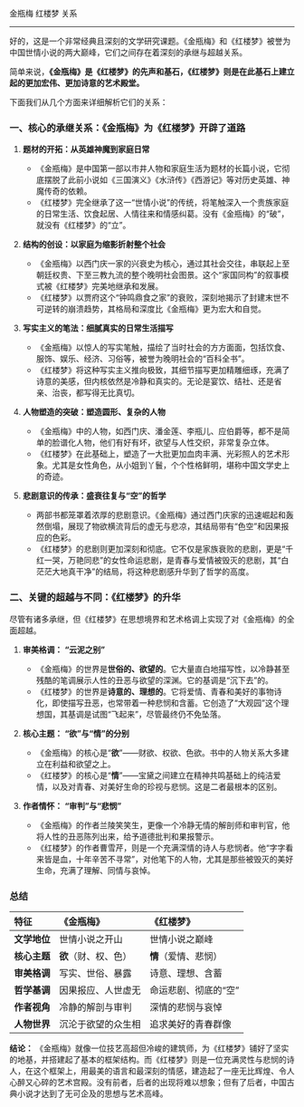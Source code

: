 金瓶梅 红楼梦 关系

---

好的，这是一个非常经典且深刻的文学研究课题。《金瓶梅》和《红楼梦》被誉为中国世情小说的两大巅峰，它们之间存在着深刻的承继与超越关系。

简单来说，**《金瓶梅》是《红楼梦》的先声和基石，《红楼梦》则是在此基石上建立起的更加宏伟、更加诗意的艺术殿堂。**

下面我们从几个方面来详细解析它们的关系：

### 一、核心的承继关系：《金瓶梅》为《红楼梦》开辟了道路

1.  **题材的开拓：从英雄神魔到家庭日常**

    - 《金瓶梅》是中国第一部以市井人物和家庭生活为题材的长篇小说，它彻底摆脱了此前小说如《三国演义》《水浒传》《西游记》等对历史英雄、神魔传奇的依赖。
    - 《红楼梦》完全继承了这一“世情小说”的传统，将笔触深入一个贵族家庭的日常生活、饮食起居、人情往来和情感纠葛。没有《金瓶梅》的“破”，就没有《红楼梦》的“立”。

2.  **结构的创设：以家庭为缩影折射整个社会**

    - 《金瓶梅》以西门庆一家的兴衰史为核心，通过其社会交往，串联起上至朝廷权贵、下至三教九流的整个晚明社会图景。这个“家国同构”的叙事模式被《红楼梦》完美地继承和发展。
    - 《红楼梦》以贾府这个“钟鸣鼎食之家”的衰败，深刻地揭示了封建末世不可逆转的崩溃趋势，其格局和深度比《金瓶梅》更为宏大和自觉。

3.  **写实主义的笔法：细腻真实的日常生活描写**

    - 《金瓶梅》以惊人的写实笔触，描绘了当时社会的方方面面，包括饮食、服饰、娱乐、经济、习俗等，被誉为晚明社会的“百科全书”。
    - 《红楼梦》将这种写实主义推向极致，其细节描写更加精雕细琢，充满了诗意的美感，但内核依然是冷静和真实的。无论是宴饮、结社、还是省亲、治丧，都写得无比真切。

4.  **人物塑造的突破：塑造圆形、复杂的人物**

    - 《金瓶梅》中的人物，如西门庆、潘金莲、李瓶儿、应伯爵等，都不是简单的脸谱化人物，他们有好有坏，欲望与人性交织，非常复杂立体。
    - 《红楼梦》在此基础上，塑造了一大批更加血肉丰满、光彩照人的艺术形象。尤其是女性角色，从小姐到丫鬟，个个性格鲜明，堪称中国文学史上的奇迹。

5.  **悲剧意识的传承：盛衰往复与“空”的哲学**
    - 两部书都笼罩着浓厚的悲剧意识。《金瓶梅》通过西门庆家的迅速崛起和轰然倒塌，展现了物欲横流背后的虚无与悲凉，其结局带有“色空”和因果报应的色彩。
    - 《红楼梦》的悲剧则更加深刻和彻底。它不仅是家族衰败的悲剧，更是“千红一哭，万艳同悲”的女性命运悲剧，是青春与爱情被毁灭的悲剧，其“白茫茫大地真干净”的结局，将这种悲剧感升华到了哲学的高度。

### 二、关键的超越与不同：《红楼梦》的升华

尽管有诸多承继，但《红楼梦》在思想境界和艺术格调上实现了对《金瓶梅》的全面超越。

1.  **审美格调：** **“云泥之别”**

    - 《金瓶梅》的世界是**世俗的、欲望的**。它大量直白地描写性，以冷静甚至残酷的笔调展示人性的丑恶与欲望的深渊。它的基调是“沉下去”的。
    - 《红楼梦》的世界是**诗意的、理想的**。它将爱情、青春和美好的事物诗化，即使描写丑恶，也常带着一种悲悯和含蓄。它创造了“大观园”这个理想国，其基调是试图“飞起来”，尽管最终仍不免坠落。

2.  **核心主题：** **“欲”与“情”的分别**

    - 《金瓶梅》的核心是“**欲**”——财欲、权欲、色欲。书中的人物关系大多建立在利益和欲望之上。
    - 《红楼梦》的核心是“**情**”——宝黛之间建立在精神共鸣基础上的纯洁爱情，以及对青春、对美好生命的珍视与悲悯。这是二者最根本的区别。

3.  **作者情怀：** **“审判”与“悲悯”**
    - 《金瓶梅》的作者兰陵笑笑生，更像一个冷静无情的解剖师和审判官，他将人性的丑恶陈列出来，给予道德批判和果报警示。
    - 《红楼梦》的作者曹雪芹，则是一个充满深情的诗人与悲悯者。他“字字看来皆是血，十年辛苦不寻常”，对他笔下的人物，尤其是那些被毁灭的美好生命，充满了理解、同情与哀悼。

### 总结

| 特征         | 《金瓶梅》           | 《红楼梦》           |
| :----------- | :------------------- | :------------------- |
| **文学地位** | 世情小说之开山       | 世情小说之巅峰       |
| **核心主题** | **欲**（财、权、色） | **情**（爱情、悲悯） |
| **审美格调** | 写实、世俗、暴露     | 诗意、理想、含蓄     |
| **哲学基调** | 因果报应、人世虚无   | 命运悲剧、彻底的“空” |
| **作者视角** | 冷静的解剖与审判     | 深情的悲悯与哀悼     |
| **人物世界** | 沉沦于欲望的众生相   | 追求美好的青春群像   |

**结论：**
《金瓶梅》就像一位技艺高超但冷峻的建筑师，为《红楼梦》铺好了坚实的地基，并搭建起了基本的框架结构。而《红楼梦》则是一位充满灵性与悲悯的诗人，在这个框架上，用最美的语言和最深刻的情感，建造起了一座无比辉煌、令人心醉又心碎的艺术宫殿。没有前者，后者的出现将难以想象；但有了后者，中国古典小说才达到了无可企及的思想与艺术高峰。
